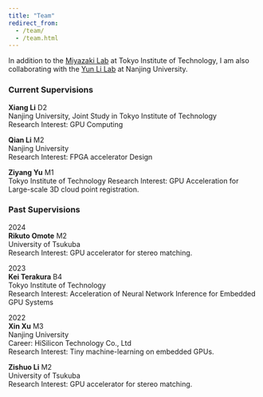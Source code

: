 ```yaml
---
title: "Team"
redirect_from: 
  - /team/
  - /team.html
---
```


In addition to the [Miyazaki Lab](http://www.lsc.cs.titech.ac.jp/en/) at Tokyo Institute of Technology, I am also
collaborating with the [Yun Li Lab](https://www.yunligroup.org/) at Nanjing University.

### Current Supervisions

**Xiang Li**	D2<br />
Nanjing University, Joint Study in Tokyo Institute of Technology<br />
Research Interest: GPU Computing

**Qian Li**	M2<br />
Nanjing University<br />
Research Interest: FPGA accelerator Design

**Ziyang Yu**	M1<br />
Tokyo Institute of Technology
Research Interest: GPU Acceleration for Large-scale 3D cloud point registration.

### Past Supervisions

2024<br />
**Rikuto Omote**	M2<br />
University of Tsukuba<br />
Research Interest: GPU accelerator for stereo matching.

2023<br />
**Kei Terakura**	B4<br />
Tokyo Institute of Technology<br />
Research Interest: Acceleration of Neural Network Inference for Embedded GPU Systems

2022<br />
**Xin Xu**	M3<br />
Nanjing University<br />
Career: HiSilicon Technology Co., Ltd<br />
Research Interest: Tiny machine-learning on embedded GPUs. 

**Zishuo Li**	M2<br />
University of Tsukuba<br />
Research Interest: GPU accelerator for stereo matching.

